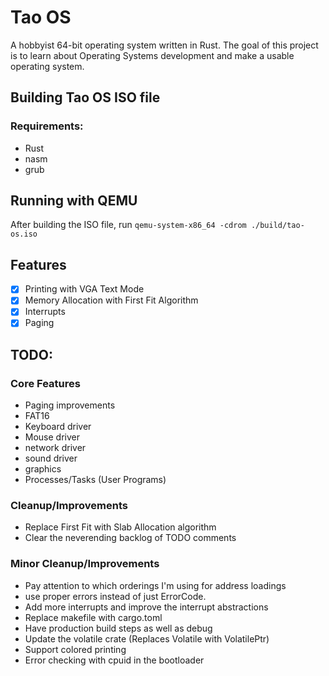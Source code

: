 # Tao OS

A hobbyist 64-bit operating system written in Rust. The goal of this project is to learn about Operating Systems development and make a usable operating system. 

## Building Tao OS ISO file

### Requirements:
- Rust
- nasm
- grub

## Running with QEMU

After building the ISO file, run `qemu-system-x86_64 -cdrom ./build/tao-os.iso`

## Features

- [x] Printing with VGA Text Mode
- [x] Memory Allocation with First Fit Algorithm
- [x] Interrupts
- [x] Paging

## TODO:

### Core Features
- Paging improvements
- FAT16
- Keyboard driver
- Mouse driver
- network driver
- sound driver
- graphics
- Processes/Tasks (User Programs)

### Cleanup/Improvements
- Replace First Fit with Slab Allocation algorithm
- Clear the neverending backlog of TODO comments

### Minor Cleanup/Improvements
- Pay attention to which orderings I'm using for address loadings
- use proper errors instead of just ErrorCode. 
- Add more interrupts and improve the interrupt abstractions
- Replace makefile with cargo.toml
- Have production build steps as well as debug
- Update the volatile crate (Replaces Volatile with VolatilePtr)
- Support colored printing
- Error checking with cpuid in the bootloader
